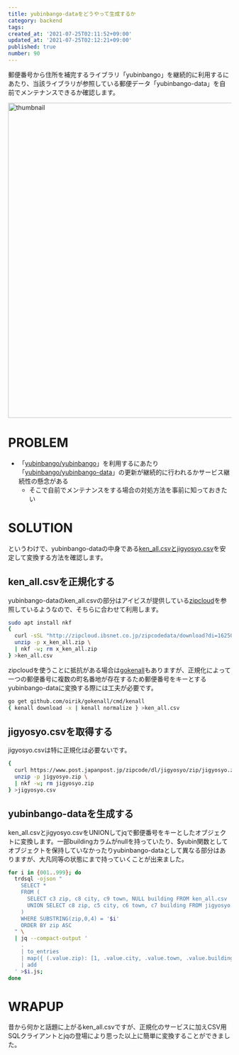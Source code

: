 ```yaml
---
title: yubinbango-dataをどうやって生成するか
category: backend
tags: 
created_at: '2021-07-25T02:11:52+09:00'
updated_at: '2021-07-25T02:12:21+09:00'
published: true
number: 90
---
```


郵便番号から住所を補完するライブラリ「yubinbango」を継続的に利用するにあたり、当該ライブラリが参照している郵便データ「yubinbango-data」を自前でメンテナンスできるか確認します。

<img width="710" alt="thumbnail" src="https://img.esa.io/uploads/production/attachments/16651/2021/07/25/97367/d69e2c83-0aae-4409-804a-7f7ee0ce456c.png">

# PROBLEM
- 「[yubinbango/yubinbango](https://github.com/yubinbango/yubinbango)」を利用するにあたり「[yubinbango/yubinbango-data](https://github.com/yubinbango/yubinbango-data)」の更新が継続的に行われるかサービス継続性の懸念がある
    - そこで自前でメンテナンスをする場合の対処方法を事前に知っておきたい

# SOLUTION
というわけで、yubinbango-dataの中身である[ken_all.csvとjigyosyo.csv](https://www.post.japanpost.jp/zipcode/download.html)を安定して変換する方法を確認します。

## ken_all.csvを正規化する
yubinbango-dataのken_all.csvの部分はアイビスが提供している[zipcloud](http://zipcloud.ibsnet.co.jp)を参照しているようなので、そちらに合わせて利用します。
```sh
sudo apt install nkf
{ 
  curl -sSL "http://zipcloud.ibsnet.co.jp/zipcodedata/download?di=1625040649647" -o ./x_ken_all.zip;
  unzip -p x_ken_all.zip \
  | nkf -w; rm x_ken_all.zip
} >ken_all.csv
```

zipcloudを使うことに抵抗がある場合は[gokenall](https://github.com/oirik/gokenall)もありますが、正規化によって一つの郵便番号に複数の町名番地が存在するため郵便番号をキーとするyubinbango-dataに変換する際には工夫が必要です。

```sh
go get github.com/oirik/gokenall/cmd/kenall
{ kenall download -x | kenall normalize } >ken_all.csv
```

## jigyosyo.csvを取得する
jigyosyo.csvは特に正規化は必要ないです。

```sh
{ 
  curl https://www.post.japanpost.jp/zipcode/dl/jigyosyo/zip/jigyosyo.zip -o ./jigyosyo.zip;
  unzip -p jigyosyo.zip \
  | nkf -w; rm jigyosyo.zip
} >jigyosyo.csv
```

## yubinbango-dataを生成する
ken_all.csvとjigyosyo.csvをUNIONしてjqで郵便番号をキーとしたオブジェクトに変換します。一部buildingカラムがnullを持っていたり、$yubin関数としてオブジェクトを保持していなかったりyubinbango-dataとして異なる部分はありますが、大凡同等の状態にまで持っていくことが出来ました。

```sh
for i in {001..999}; do
  trdsql -ojson "
    SELECT *
    FROM (
      SELECT c3 zip, c8 city, c9 town, NULL building FROM ken_all.csv
      UNION SELECT c8 zip, c5 city, c6 town, c7 building FROM jigyosyo.csv
    )
    WHERE SUBSTRING(zip,0,4) = '$i'
    ORDER BY zip ASC
  " \
  | jq --compact-output '
    .
    | to_entries
    | map({ (.value.zip): [1, .value.city, .value.town, .value.building] })
    | add
  ' >$i.js;
done
```

# WRAPUP
昔から何かと話題に上がるken_all.csvですが、正規化のサービスに加えCSV用SQLクライアントとjqの登場により思った以上に簡単に変換することができました。

